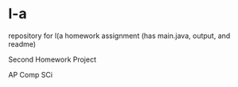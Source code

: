 # l-a
repository for l(a homework assignment (has main.java, output, and readme)

Second Homework Project

AP Comp SCi
